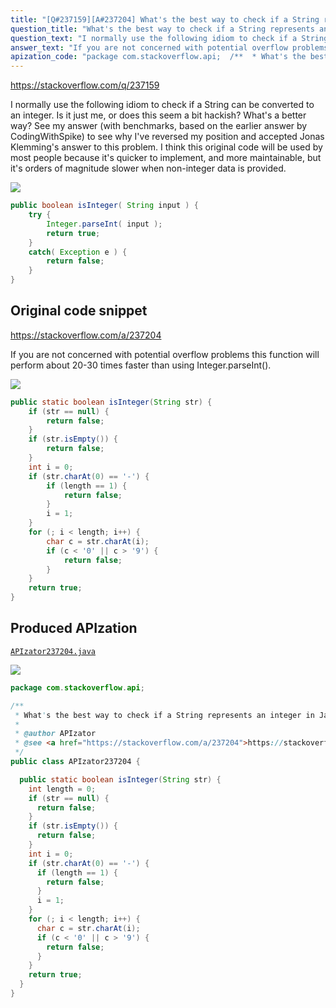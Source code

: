 ```yaml
---
title: "[Q#237159][A#237204] What's the best way to check if a String represents an integer in Java?"
question_title: "What's the best way to check if a String represents an integer in Java?"
question_text: "I normally use the following idiom to check if a String can be converted to an integer. Is it just me, or does this seem a bit hackish?  What's a better way? See my answer (with benchmarks, based on the earlier answer by CodingWithSpike) to see why I've reversed my position and accepted Jonas Klemming's answer to this problem.  I think this original code will be used by most people because it's quicker to implement, and more maintainable, but it's orders of magnitude slower when non-integer data is provided."
answer_text: "If you are not concerned with potential overflow problems this function will perform about 20-30 times faster than using Integer.parseInt()."
apization_code: "package com.stackoverflow.api;  /**  * What's the best way to check if a String represents an integer in Java?  *  * @author APIzator  * @see <a href=\"https://stackoverflow.com/a/237204\">https://stackoverflow.com/a/237204</a>  */ public class APIzator237204 {    public static boolean isInteger(String str) {     int length = 0;     if (str == null) {       return false;     }     if (str.isEmpty()) {       return false;     }     int i = 0;     if (str.charAt(0) == '-') {       if (length == 1) {         return false;       }       i = 1;     }     for (; i < length; i++) {       char c = str.charAt(i);       if (c < '0' || c > '9') {         return false;       }     }     return true;   } }"
---
```


https://stackoverflow.com/q/237159

I normally use the following idiom to check if a String can be converted to an integer.
Is it just me, or does this seem a bit hackish?  What&#x27;s a better way?
See my answer (with benchmarks, based on the earlier answer by CodingWithSpike) to see why I&#x27;ve reversed my position and accepted Jonas Klemming&#x27;s answer to this problem.  I think this original code will be used by most people because it&#x27;s quicker to implement, and more maintainable, but it&#x27;s orders of magnitude slower when non-integer data is provided.


<div class="code-logo"><img src="/stackoverflow.png" /></div>

```java
public boolean isInteger( String input ) {
    try {
        Integer.parseInt( input );
        return true;
    }
    catch( Exception e ) {
        return false;
    }
}
```


## Original code snippet

https://stackoverflow.com/a/237204

If you are not concerned with potential overflow problems this function will perform about 20-30 times faster than using Integer.parseInt().

<div class="code-logo"><img src="/stackoverflow.png" /></div>

```java
public static boolean isInteger(String str) {
    if (str == null) {
        return false;
    }
    if (str.isEmpty()) {
        return false;
    }
    int i = 0;
    if (str.charAt(0) == '-') {
        if (length == 1) {
            return false;
        }
        i = 1;
    }
    for (; i < length; i++) {
        char c = str.charAt(i);
        if (c < '0' || c > '9') {
            return false;
        }
    }
    return true;
}
```

## Produced APIzation

[`APIzator237204.java`](https://github.com/pasqualesalza/apization-temp-data/raw/master/search/APIzator237204.java)

<div class="code-logo"><img src="/apizator.png" /></div>

```java
package com.stackoverflow.api;

/**
 * What's the best way to check if a String represents an integer in Java?
 *
 * @author APIzator
 * @see <a href="https://stackoverflow.com/a/237204">https://stackoverflow.com/a/237204</a>
 */
public class APIzator237204 {

  public static boolean isInteger(String str) {
    int length = 0;
    if (str == null) {
      return false;
    }
    if (str.isEmpty()) {
      return false;
    }
    int i = 0;
    if (str.charAt(0) == '-') {
      if (length == 1) {
        return false;
      }
      i = 1;
    }
    for (; i < length; i++) {
      char c = str.charAt(i);
      if (c < '0' || c > '9') {
        return false;
      }
    }
    return true;
  }
}

```